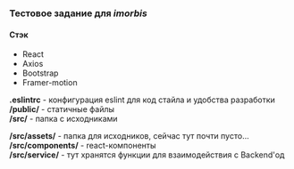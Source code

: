 ### Тестовое задание для *imorbis*

#### Стэк
* React
* Axios
* Bootstrap
* Framer-motion

**.eslintrc** - конфигурация eslint для код стайла и удобства разработки  
**/public/** - статичные файлы  
**/src/** - папка с исходниками  

**/src/assets/** - папка для исходников, сейчас тут почти пусто...  
**/src/components/** - react-компоненты  
**/src/service/** - тут хранятся функции для взаимодействия с Backend'од  





